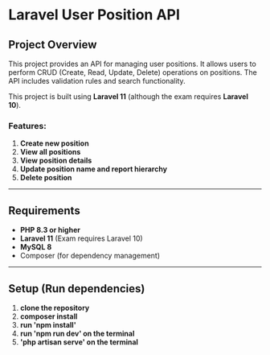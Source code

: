 # Laravel User Position API

## Project Overview

This project provides an API for managing user positions. It allows users to perform CRUD (Create, Read, Update, Delete) operations on positions. The API includes validation rules and search functionality.

This project is built using **Laravel 11** (although the exam requires **Laravel 10**).

### Features:
1. **Create new position**
2. **View all positions**
3. **View position details**
4. **Update position name and report hierarchy**
5. **Delete position**

---

## Requirements

- **PHP 8.3 or higher**
- **Laravel 11** (Exam requires Laravel 10)
- **MySQL 8**
- Composer (for dependency management)

---

## Setup (Run dependencies)

1. **clone the repository**
2. **composer install**
2. **run 'npm install'**
3. **run 'npm run dev' on the terminal**
4. **'php artisan serve' on the terminal**

